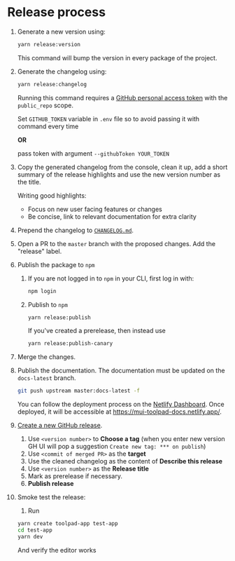 # Release process

1. Generate a new version using:

   ```bash
   yarn release:version
   ```

   This command will bump the version in every package of the project.

1. Generate the changelog using:

   ```bash
   yarn release:changelog
   ```

   Running this command requires a [GitHub personal access token](https://docs.github.com/en/authentication/keeping-your-account-and-data-secure/creating-a-personal-access-token) with the `public_repo` scope.

   Set `GITHUB_TOKEN` variable in `.env` file so to avoid passing it with command every time

   **OR**

   pass token with argument `--githubToken YOUR_TOKEN`

1. Copy the generated changelog from the console, clean it up, add a short summary of the release highlights and use the new version number as the title.

   Writing good highlights:

   - Focus on new user facing features or changes
   - Be concise, link to relevant documentation for extra clarity

1. Prepend the changelog to [`CHANGELOG.md`](./CHANGELOG.md).

1. Open a PR to the `master` branch with the proposed changes. Add the "release" label.

1. Publish the package to `npm`

   1. If you are not logged in to `npm` in your CLI, first log in with:

      ```bash
      npm login
      ```

   1. Publish to `npm`

      ```bash
      yarn release:publish
      ```

      If you've created a prerelease, then instead use

      ```bash
      yarn release:publish-canary
      ```

1. Merge the changes.

1. Publish the documentation. The documentation must be updated on the `docs-latest` branch.

   ```bash
   git push upstream master:docs-latest -f
   ```

   You can follow the deployment process on the [Netlify Dashboard](https://app.netlify.com/sites/mui-toolpad-docs/deploys?filter=docs-latest). Once deployed, it will be accessible at https://mui-toolpad-docs.netlify.app/.

1. [Create a new GitHub release](https://github.com/mui/mui-toolpad/releases/new).

   1. Use `<version number>` to **Choose a tag** (when you enter new version GH UI will pop a suggestion `Create new tag: *** on publish`)
   1. Use `<commit of merged PR>` as the **target**
   1. Use the cleaned changelog as the content of **Describe this release**
   1. Use `<version number>` as the **Release title**
   1. Mark as prerelease if necessary.
   1. **Publish release**

1. Smoke test the release:

   1. Run

   ```bash
   yarn create toolpad-app test-app
   cd test-app
   yarn dev
   ```

   And verify the editor works
